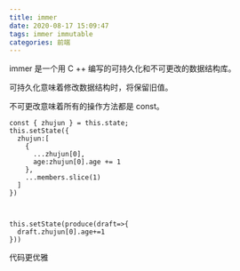 ```yaml
---
title: immer
date: 2020-08-17 15:09:47
tags: immer immutable
categories: 前端
---
```


immer 是一个用 C ++ 编写的可持久化和不可更改的数据结构库。

可持久化意味着修改数据结构时，将保留旧值。

不可更改意味着所有的操作方法都是 const。

```
const { zhujun } = this.state;
this.setState({
  zhujun:[
    {
      ...zhujun[0],
      age:zhujun[0].age += 1
    },
    ...members.slice(1)
  ]
})



this.setState(produce(draft=>{
  draft.zhujun[0].age+=1
}))

```

代码更优雅
